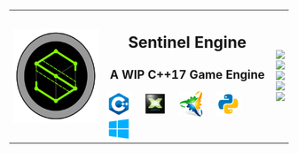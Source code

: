 <table>
    <tr>
        <td><img align="left" alt="ICON" width="170px" height="170px" src="Engine/Resources/Images/Icon.png" /></td>
        <td>
                <h1><center>Sentinel Engine</center></h1>
                <h2><center>A WIP C++17 Game Engine</center></h2>
                <img align="center" alt="C++" width="45px" src="README/cpp.png" />
                &nbsp;&nbsp;&nbsp;&nbsp;
                <img align="center" alt="DX11" width="40px" src="README/dx11.png" />
                &nbsp;&nbsp;&nbsp;&nbsp;
                <img align="center" alt="Premake" width="45px" src="README/premake.png" />
                &nbsp;&nbsp;&nbsp;&nbsp;
                <img align="center" alt="Python" width="45px" src="README/python.png" />
                &nbsp;&nbsp;&nbsp;&nbsp;
                <img align="center" alt="Windows" width="45px" src="README/windows.png" />
        </td>
        <td>
            <img src="https://img.shields.io/github/license/CybernetHacker14/Sentinel?logo=github&style=for-the-badge" /><br>
            <img src="https://img.shields.io/github/stars/CybernetHacker14/Sentinel?logo=github&style=for-the-badge" /><br>
            <img src="https://img.shields.io/github/last-commit/CYbernetHacker14/Sentinel?logo=github&style=for-the-badge" /><br>
            <img src="https://img.shields.io/github/issues-pr/CybernetHacker14/Sentinel?logo=github&style=for-the-badge" /><br>
            <img src="https://img.shields.io/github/issues-pr-closed/CybernetHacker14/Sentinel?logo=github&style=for-the-badge" />
        </td>
    </tr>
</table>
